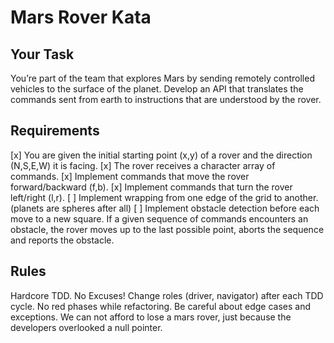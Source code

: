# Mars Rover Kata
## Your Task
You’re part of the team that explores Mars by sending remotely controlled vehicles to the surface of the planet. Develop an API that translates the commands sent from earth to instructions that are understood by the rover.

## Requirements
[x] You are given the initial starting point (x,y) of a rover and the direction (N,S,E,W) it is facing.
[x] The rover receives a character array of commands.
[x] Implement commands that move the rover forward/backward (f,b).
[x] Implement commands that turn the rover left/right (l,r).
[ ] Implement wrapping from one edge of the grid to another. (planets are spheres after all)
[ ] Implement obstacle detection before each move to a new square. If a given sequence of commands encounters an obstacle, the rover moves up to the last possible point, aborts the sequence and reports the obstacle.

## Rules
Hardcore TDD. No Excuses!
Change roles (driver, navigator) after each TDD cycle.
No red phases while refactoring.
Be careful about edge cases and exceptions. We can not afford to lose a mars rover, just because the developers overlooked a null pointer.